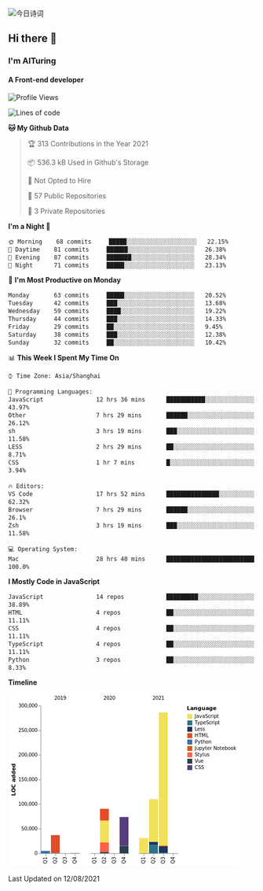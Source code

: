 <img alt="今日诗词" src="https://v2.jinrishici.com/one.svg?font-size=30&spacing=2&color=skyblue" style="max-width:100%; display: block; margin: 0 auto;">

## Hi there 👋
### I'm AITuring
#### A Front-end developer

<!-- <img src="./dhx.gif" width="400px"/> -->

<!--START_SECTION:waka-->
![Profile Views](http://img.shields.io/badge/Profile%20Views-0-blue)

![Lines of code](https://img.shields.io/badge/From%20Hello%20World%20I%27ve%20Written-632462%20lines%20of%20code-blue)

**🐱 My Github Data** 

> 🏆 313 Contributions in the Year 2021
 > 
> 📦 536.3 kB Used in Github's Storage 
 > 
> 🚫 Not Opted to Hire
 > 
> 📜 57 Public Repositories 
 > 
> 🔑 3 Private Repositories  
 > 
**I'm a Night 🦉** 

```text
🌞 Morning    68 commits     █████░░░░░░░░░░░░░░░░░░░░   22.15% 
🌆 Daytime    81 commits     ██████░░░░░░░░░░░░░░░░░░░   26.38% 
🌃 Evening    87 commits     ███████░░░░░░░░░░░░░░░░░░   28.34% 
🌙 Night      71 commits     █████░░░░░░░░░░░░░░░░░░░░   23.13%

```
📅 **I'm Most Productive on Monday** 

```text
Monday       63 commits     █████░░░░░░░░░░░░░░░░░░░░   20.52% 
Tuesday      42 commits     ███░░░░░░░░░░░░░░░░░░░░░░   13.68% 
Wednesday    59 commits     ████░░░░░░░░░░░░░░░░░░░░░   19.22% 
Thursday     44 commits     ███░░░░░░░░░░░░░░░░░░░░░░   14.33% 
Friday       29 commits     ██░░░░░░░░░░░░░░░░░░░░░░░   9.45% 
Saturday     38 commits     ███░░░░░░░░░░░░░░░░░░░░░░   12.38% 
Sunday       32 commits     ██░░░░░░░░░░░░░░░░░░░░░░░   10.42%

```


📊 **This Week I Spent My Time On** 

```text
⌚︎ Time Zone: Asia/Shanghai

💬 Programming Languages: 
JavaScript               12 hrs 36 mins      ███████████░░░░░░░░░░░░░░   43.97% 
Other                    7 hrs 29 mins       ██████░░░░░░░░░░░░░░░░░░░   26.12% 
sh                       3 hrs 19 mins       ███░░░░░░░░░░░░░░░░░░░░░░   11.58% 
LESS                     2 hrs 29 mins       ██░░░░░░░░░░░░░░░░░░░░░░░   8.71% 
CSS                      1 hr 7 mins         █░░░░░░░░░░░░░░░░░░░░░░░░   3.94%

🔥 Editors: 
VS Code                  17 hrs 52 mins      ███████████████░░░░░░░░░░   62.32% 
Browser                  7 hrs 29 mins       ██████░░░░░░░░░░░░░░░░░░░   26.1% 
Zsh                      3 hrs 19 mins       ███░░░░░░░░░░░░░░░░░░░░░░   11.58%

💻 Operating System: 
Mac                      28 hrs 40 mins      █████████████████████████   100.0%

```

**I Mostly Code in JavaScript** 

```text
JavaScript               14 repos            █████████░░░░░░░░░░░░░░░░   38.89% 
HTML                     4 repos             ██░░░░░░░░░░░░░░░░░░░░░░░   11.11% 
CSS                      4 repos             ██░░░░░░░░░░░░░░░░░░░░░░░   11.11% 
TypeScript               4 repos             ██░░░░░░░░░░░░░░░░░░░░░░░   11.11% 
Python                   3 repos             ██░░░░░░░░░░░░░░░░░░░░░░░   8.33%

```


**Timeline**

![Chart not found](https://raw.githubusercontent.com/AITuring/AITuring/main/charts/bar_graph.png) 


 Last Updated on 12/08/2021
<!--END_SECTION:waka-->


